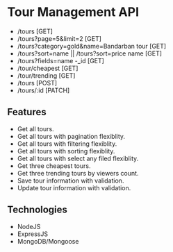# Tour Management API

* /tours [GET]
* /tours?page=5&limit=2 [GET]
* /tours?category=gold&name=Bandarban tour [GET]
* /tours?sort=name || /tours?sort=price name [GET]
* /tours?fields=name -_id [GET]
* /tour/cheapest [GET]
* /tour/trending [GET]
* /tours [POST]
* /tours/:id [PATCH]

## Features

* Get all tours.
* Get all tours with pagination flexiblity.
* Get all tours with filtering flexiblity.
* Get all tours with sorting flexiblity.
* Get all tours with select any filed flexiblity.
* Get three cheapest tours.
* Get three trending tours by viewers count.
* Save tour information with validation.
* Update tour information with validation.


## Technologies

* NodeJS
* ExpressJS
* MongoDB/Mongoose





